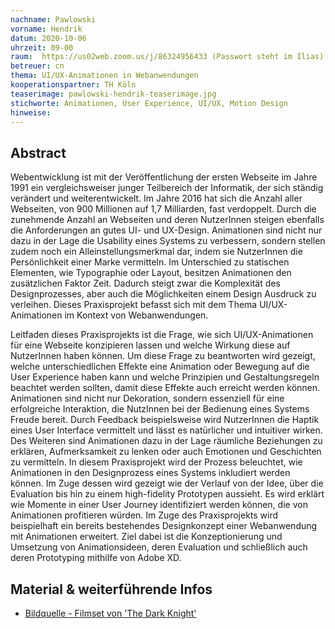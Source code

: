 ```yaml
---
nachname: Pawlowski  
vorname: Hendrik
datum: 2020-10-06
uhrzeit: 09-00
raum:  https://us02web.zoom.us/j/86324956433 (Passwort steht im Ilias) Präsentation
betreuer: cn
thema: UI/UX-Animationen in Webanwendungen
kooperationspartner: TH Köln
teaserimage: pawlowski-hendrik-teaserimage.jpg
stichworte: Animationen, User Experience, UI/UX, Motion Design
hinweise:
---
```


## Abstract

Webentwicklung ist mit der Veröffentlichung der ersten Webseite im Jahre 1991 ein vergleichsweiser junger Teilbereich der Informatik, der sich ständig verändert und weiterentwickelt. Im Jahre 2016 hat sich die Anzahl aller Webseiten, von 900 Millionen auf 1,7 Milliarden, fast verdoppelt. Durch die zunehmende Anzahl an Webseiten und deren NutzerInnen steigen ebenfalls die Anforderungen an gutes UI- und UX-Design. Animationen sind nicht nur dazu in der Lage die Usability eines Systems zu verbessern, sondern stellen zudem noch ein Alleinstellungsmerkmal dar, indem sie NutzerInnen die Persönlichkeit einer Marke vermitteln. Im Unterschied zu statischen Elementen, wie Typographie oder Layout, besitzen Animationen den zusätzlichen Faktor Zeit. Dadurch steigt zwar die Komplexität des Designprozesses, aber auch die Möglichkeiten einem Design Ausdruck zu verleihen. Dieses Praxisprojekt befasst sich mit dem Thema UI/UX-Animationen im Kontext von Webanwendungen.

Leitfaden dieses Praxisprojekts ist die Frage, wie sich UI/UX-Animationen für eine Webseite konzipieren lassen und welche Wirkung diese auf NutzerInnen haben können. Um diese Frage zu beantworten wird gezeigt, welche unterschiedlichen Effekte eine Animation oder Bewegung auf die User Experience haben kann und welche Prinzipien und Gestaltungsregeln beachtet werden sollten, damit diese Effekte auch erreicht werden können. Animationen sind nicht nur Dekoration, sondern essenziell für eine erfolgreiche Interaktion, die NutzInnen bei der Bedienung eines Systems Freude bereit. Durch Feedback beispielsweise wird NutzerInnen die Haptik eines User Interface vermittelt und lässt es natürlicher und intuitiver wirken. Des Weiteren sind Animationen dazu in der Lage räumliche Beziehungen zu erklären, Aufmerksamkeit zu lenken oder auch Emotionen und Geschichten zu vermitteln. In diesem Praxisprojekt wird der Prozess beleuchtet, wie Animationen in den Designprozess eines Systems inkludiert werden können. Im Zuge dessen wird gezeigt wie der Verlauf von der Idee, über die Evaluation bis hin zu einem high-fidelity Prototypen aussieht. Es wird erklärt wie Momente in einer User Journey identifiziert werden können, die von Animationen profitieren würden. Im Zuge des Praxisprojekts wird beispielhaft ein bereits bestehendes Designkonzept einer Webanwendung mit Animationen erweitert. Ziel dabei ist die Konzeptionierung und Umsetzung von Animationsideen, deren Evaluation und schließlich auch deren Prototyping mithilfe von Adobe XD.

## Material & weiterführende Infos
- [Bildquelle - Filmset von 'The Dark Knight'](https://imgur.com/gallery/1rz0I)